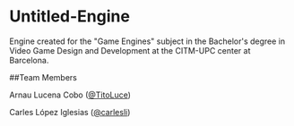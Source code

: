 # Untitled-Engine
Engine created for the "Game Engines" subject in the Bachelor's degree in Video Game Design and Development at the CITM-UPC center at Barcelona.

##Team Members

Arnau Lucena Cobo ([@TitoLuce](https://github.com/TitoLuce))

Carles López Iglesias ([@carlesli](https://github.com/carlesli))
